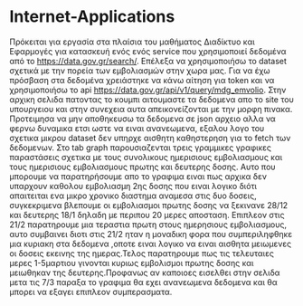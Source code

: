 # Internet-Applications


Πρόκειται για εργασία στα πλαίσια του μαθήματος Διαδίκτυο και Εφαρμογές για κατασκευή ενός ενός service  που χρησιμοποιεί δεδομένα από το https://data.gov.gr/search/. Επέλεξα να χρησιμοποιήσω το dataset σχετικά με την πορεία των εμβολιασμών στην χωρα μας. Για να έχω πρόσβαση στα δεδομένα χρειάστηκε να κάνω αίτηση για token και να χρησιμοποιήσω το api https://data.gov.gr/api/v1/query/mdg_emvolio. Στην αρχικη σελιδα πατοντας το κουμπι αιτουμαστε τα δεδομενα απο το site του υπουργειου και στην συνεχεια αυτα απεικονείζονται με την μορφη πινακα. Προτειμησα να μην αποθηκευσω τα δεδομενα σε json αρχειο αλλα να φερνω δυναμικα ετσι ωστε να ειναι ανανεωμενα, εξαλου λογο του σχετικα μικρου dataset δεν υπηρχε αισθητη καθηστερηση για το fetch των δεδομενων. Στο tab graph παρουσιαζενται τρεις γραμμικες γραφικες παραστάσεις σχετικα με τους συνολικους ημερισιους εμβολιασμους και τους ημερισιους εμβολιασμους πρωτης και δευτερης δοσης. Αυτο που μπορουμε να παρατηρήσουμε απο το γραφιμα ειναι πως αρχικα δεν υπαρχουν καθολου εμβολιασμη 2ης δοσης που ειναι λογικο διότι απαιτειται ενα μικρο χρονικο διαστημα αναμεσα στις δυο δοσεις, συγκεκριμενα βλεπουμε οι εμβολιασμοι πρωτης δοσης να ξεκινανε 28/12 και δευτερης 18/1 δηλαδη με περιπου 20 μερες αποσταση. Επιπλεον στις 21/2 παρατηρουμε μια τεραστια πρωτη στους ημερησιους εμβολιασμους, αυτο συμβαινει διοτι στις 21/2 ηταν η μοναδικη φορα που συμπεριληφθηκε μια κυριακη στα δεδομενα ,οποτε ειναι λογικο να ειναι αισθητα μειωμενες οι δοσεις εκεινης της ημερας.Τελος παρατηρουμε πως τις τελευταιες μερες 1-5μαρτιου γινονται κυριως εμβολισμοι πρωτης δοσης και μειωθηκαν της δευτερης.Προφανως αν καποιοες εισελθει στην σελιδα μετα τις 7/3 παραξα το γραφιμα θα εχει ανανεωμενα δεδομενα και θα μπορει να εξαγει επιπλεον συμπερασματα.
